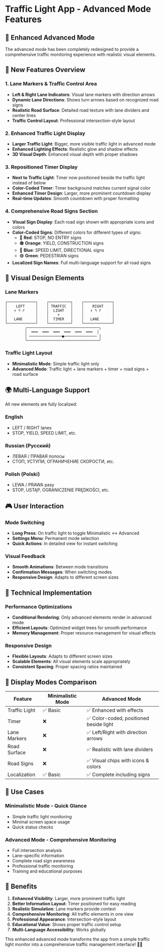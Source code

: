 # Traffic Light App - Advanced Mode Features

## 🚦 Enhanced Advanced Mode

The advanced mode has been completely redesigned to provide a comprehensive traffic monitoring experience with realistic visual elements.

## 🎯 **New Features Overview**

### **1. Lane Markers & Traffic Control Area**
- **Left & Right Lane Indicators**: Visual lane markers with direction arrows
- **Dynamic Lane Directions**: Shows turn arrows based on recognized road signs
- **Realistic Road Surface**: Detailed road texture with lane dividers and center lines
- **Traffic Control Layout**: Professional intersection-style layout

### **2. Enhanced Traffic Light Display**
- **Larger Traffic Light**: Bigger, more visible traffic light in advanced mode
- **Enhanced Lighting Effects**: Realistic glow and shadow effects
- **3D Visual Depth**: Enhanced visual depth with proper shadows

### **3. Repositioned Timer Display**
- **Next to Traffic Light**: Timer now positioned beside the traffic light instead of below
- **Color-Coded Timer**: Timer background matches current signal color
- **Enhanced Timer Design**: Larger, more prominent countdown display
- **Real-time Updates**: Smooth countdown with proper formatting

### **4. Comprehensive Road Signs Section**
- **Visual Sign Display**: Each road sign shown with appropriate icons and colors
- **Color-Coded Signs**: Different colors for different types of signs:
  - 🔴 **Red**: STOP, NO ENTRY signs
  - 🟠 **Orange**: YIELD, CONSTRUCTION signs  
  - 🔵 **Blue**: SPEED LIMIT, DIRECTIONAL signs
  - 🟢 **Green**: PEDESTRIAN signs
- **Localized Sign Names**: Full multi-language support for all road signs

## 🎨 **Visual Design Elements**

### **Lane Markers**
```
┌─────────────┐    ┌──────────┐    ┌─────────────┐
│    LEFT     │    │ TRAFFIC  │    │    RIGHT    │
│   ⬆ ↰ ↱     │    │  LIGHT   │    │   ⬆ ↰ ↱     │
│             │    │    +     │    │             │
│   LANE      │    │  TIMER   │    │   LANE      │
└─────────────┘    └──────────┘    └─────────────┘
         ╭─────────────────────────────────╮
         │  ═══  ═══  ═══  ═══  ═══  ═══  │  
         │ ───────────────●─────────────── │  
         ╰─────────────────────────────────╯
```

### **Traffic Light Layout**
- **Minimalistic Mode**: Simple traffic light only
- **Advanced Mode**: Traffic light + lane markers + timer + road signs + road surface

## 🌍 **Multi-Language Support**

All new elements are fully localized:

### **English**
- LEFT / RIGHT lanes
- STOP, YIELD, SPEED LIMIT, etc.

### **Russian (Русский)**  
- ЛЕВАЯ / ПРАВАЯ полосы
- СТОП, УСТУПИ, ОГРАНИЧЕНИЕ СКОРОСТИ, etc.

### **Polish (Polski)**
- LEWA / PRAWA pasy  
- STOP, USTĄP, OGRANICZENIE PRĘDKOŚCI, etc.

## 🎮 **User Interaction**

### **Mode Switching**
- **Long Press**: On traffic light to toggle Minimalistic ↔ Advanced
- **Settings Menu**: Permanent mode selection
- **Quick Actions**: In detailed view for instant switching

### **Visual Feedback**
- **Smooth Animations**: Between mode transitions
- **Confirmation Messages**: When switching modes
- **Responsive Design**: Adapts to different screen sizes

## 🔧 **Technical Implementation**

### **Performance Optimizations**
- **Conditional Rendering**: Only advanced elements render in advanced mode
- **Efficient Layouts**: Optimized widget trees for smooth performance
- **Memory Management**: Proper resource management for visual effects

### **Responsive Design**
- **Flexible Layouts**: Adapts to different screen sizes
- **Scalable Elements**: All visual elements scale appropriately
- **Consistent Spacing**: Proper spacing ratios maintained

## 📱 **Display Modes Comparison**

| Feature | Minimalistic Mode | Advanced Mode |
|---------|------------------|---------------|
| Traffic Light | ✅ Basic | ✅ Enhanced with effects |
| Timer | ❌ | ✅ Color-coded, positioned beside light |
| Lane Markers | ❌ | ✅ Left/Right with direction arrows |
| Road Surface | ❌ | ✅ Realistic with lane dividers |
| Road Signs | ❌ | ✅ Visual chips with icons & colors |
| Localization | ✅ Basic | ✅ Complete including signs |

## 🎯 **Use Cases**

### **Minimalistic Mode - Quick Glance**
- Simple traffic light monitoring
- Minimal screen space usage  
- Quick status checks

### **Advanced Mode - Comprehensive Monitoring**
- Full intersection analysis
- Lane-specific information
- Complete road sign awareness
- Professional traffic monitoring
- Training and educational purposes

## 🚀 **Benefits**

1. **Enhanced Visibility**: Larger, more prominent traffic light
2. **Better Information Layout**: Timer positioned for easy reading
3. **Realistic Simulation**: Lane markers provide context  
4. **Comprehensive Monitoring**: All traffic elements in one view
5. **Professional Appearance**: Intersection-style layout
6. **Educational Value**: Shows proper traffic control setup
7. **Multi-Language Accessibility**: Works globally

This enhanced advanced mode transforms the app from a simple traffic light monitor into a comprehensive traffic management interface! 🚦✨